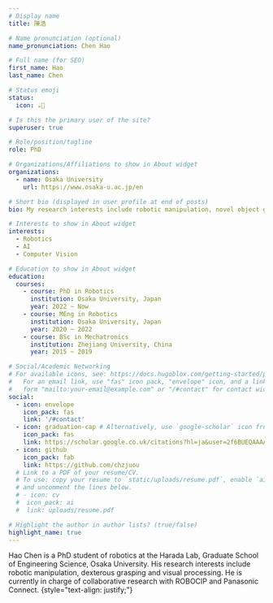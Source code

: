 ```yaml
---
# Display name
title: 陳浩

# Name pronunciation (optional)
name_pronunciation: Chen Hao

# Full name (for SEO)
first_name: Hao
last_name: Chen

# Status emoji
status:
  icon: ☕️🙂

# Is this the primary user of the site?
superuser: true

# Role/position/tagline
role: PhD

# Organizations/Affiliations to show in About widget
organizations:
  - name: Osaka University
    url: https://www.osaka-u.ac.jp/en

# Short bio (displayed in user profile at end of posts)
bio: My research interests include robotic manipulation, novel object grasping and visual processing.

# Interests to show in About widget
interests:
  - Robotics
  - AI
  - Computer Vision

# Education to show in About widget
education:
  courses:
    - course: PhD in Robotics
      institution: Osaka University, Japan
      year: 2022 ~ Now
    - course: MEng in Robotics
      institution: Osaka University, Japan
      year: 2020 ~ 2022
    - course: BSc in Mechatronics
      institution: Zhejiang University, China
      year: 2015 ~ 2019

# Social/Academic Networking
# For available icons, see: https://docs.hugoblox.com/getting-started/page-builder/#icons
#   For an email link, use "fas" icon pack, "envelope" icon, and a link in the
#   form "mailto:your-email@example.com" or "/#contact" for contact widget.
social:
  - icon: envelope
    icon_pack: fas
    link: '/#contact'
  - icon: graduation-cap # Alternatively, use `google-scholar` icon from `ai` icon pack
    icon_pack: fas
    link: https://scholar.google.co.uk/citations?hl=ja&user=2f6BUEQAAAAJ
  - icon: github
    icon_pack: fab
    link: https://github.com/chzjuou
  # Link to a PDF of your resume/CV.
  # To use: copy your resume to `static/uploads/resume.pdf`, enable `ai` icons in `params.yaml`,
  # and uncomment the lines below.
  # - icon: cv
  #  icon_pack: ai
  #  link: uploads/resume.pdf

# Highlight the author in author lists? (true/false)
highlight_name: true
---
```


Hao Chen is a PhD student of robotics at the Harada Lab, Graduate School of Engineering Science, Osaka University. His research interests include robotic manipulation, dexterous grasping and visual processing. He is currently in charge of collaborative research with ROBOCIP and Panasonic Connect.
{style="text-align: justify;"}
